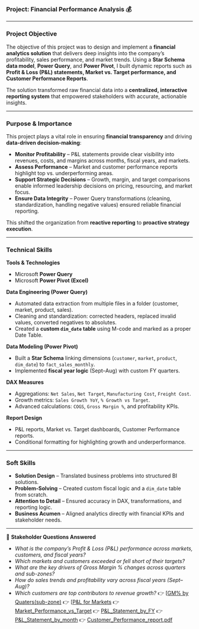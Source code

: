 ### **Project: Financial Performance Analysis** 💰

---

### **Project Objective**

The objective of this project was to design and implement a **financial analytics solution** that delivers deep insights into the company’s profitability, sales performance, and market trends. Using a **Star Schema data model**, **Power Query**, and **Power Pivot**, I built dynamic reports such as **Profit & Loss (P&L) statements, Market vs. Target performance, and Customer Performance Reports**.

The solution transformed raw financial data into a **centralized, interactive reporting system** that empowered stakeholders with accurate, actionable insights.

---

### **Purpose & Importance**

This project plays a vital role in ensuring **financial transparency** and driving **data-driven decision-making**:

* **Monitor Profitability** – P&L statements provide clear visibility into revenues, costs, and margins across months, fiscal years, and markets.
* **Assess Performance** – Market and customer performance reports highlight top vs. underperforming areas.
* **Support Strategic Decisions** – Growth, margin, and target comparisons enable informed leadership decisions on pricing, resourcing, and market focus.
* **Ensure Data Integrity** – Power Query transformations (cleaning, standardization, handling negative values) ensured reliable financial reporting.

This shifted the organization from **reactive reporting** to **proactive strategy execution**.

---

### **Technical Skills**

**Tools & Technologies**

* Microsoft **Power Query**
* Microsoft **Power Pivot (Excel)**

**Data Engineering (Power Query)**

* Automated data extraction from multiple files in a folder (customer, market, product, sales).
* Cleaning and standardization: corrected headers, replaced invalid values, converted negatives to absolutes.
* Created a **custom `dim_date` table** using M-code and marked as a proper Date Table.

**Data Modeling (Power Pivot)**

* Built a **Star Schema** linking dimensions (`customer`, `market`, `product`, `dim_date`) to `fact_sales_monthly`.
* Implemented **fiscal year logic** (Sept–Aug) with custom FY quarters.

**DAX Measures**

* Aggregations: `Net Sales`, `Net Target`, `Manufacturing Cost`, `Freight Cost`.
* Growth metrics: `Sales Growth YoY`, `% Growth vs Target`.
* Advanced calculations: `COGS`, `Gross Margin %`, and profitability KPIs.

**Report Design**

* P&L reports, Market vs. Target dashboards, Customer Performance reports.
* Conditional formatting for highlighting growth and underperformance.

---

### **Soft Skills**

* **Solution Design** – Translated business problems into structured BI solutions.
* **Problem-Solving** – Created custom fiscal logic and a `dim_date` table from scratch.
* **Attention to Detail** – Ensured accuracy in DAX, transformations, and reporting logic.
* **Business Acumen** – Aligned analytics directly with financial KPIs and stakeholder needs.

---

📌 **Stakeholder Questions Answered**

* *What is the company’s Profit & Loss (P&L) performance across markets, customers, and fiscal years?*
* *Which markets and customers exceeded or fell short of their targets?*
* *What are the key drivers of Gross Margin % changes across quarters and sub-zones?*
* *How do sales trends and profitability vary across fiscal years (Sept–Aug)?*
* *Which customers are top contributors to revenue growth?*
  👉 [[GM% by Quaters(sub-zone)](https://github.com/Abhishek-alp/Financial-Performance-Analysis/blob/main/GM%25%20by%20Quaters(sub-zone).pdf)
  👉 [[P&L for Markets](https://github.com/Abhishek-alp/Financial-Performance-Analysis/blob/main/P%26L%20for%20Markets.pdf)
  👉 [Market_Performance_vs_Target](https://github.com/Abhishek-alp/Financial-Performance-Analysis/blob/main/Market_Performance_vs_Target)
  👉 [P&L_Statement_by_FY](https://github.com/Abhishek-alp/Financial-Performance-Analysis/blob/main/P&L_Statement_by_FY.pdf)
  👉 [P&L_Statement_by_month](https://github.com/Abhishek-alp/Financial-Performance-Analysis/blob/main/P&L_Statement_by_month.pdf)
  👉 [Customer_Performance_report.pdf](https://github.com/Abhishek-alp/Financial-Performance-Analysis/blob/main/Customer_Performance_report.pdf)
